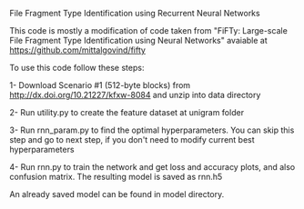 File Fragment Type Identification using Recurrent Neural Networks

This code is mostly a modification of code taken from "FiFTy: Large-scale File Fragment Type Identification using Neural Networks" avaiable at https://github.com/mittalgovind/fifty

To use this code follow these steps:

1- Download Scenario #1 (512-byte blocks) from http://dx.doi.org/10.21227/kfxw-8084 and unzip into data directory

2- Run utility.py to create the feature dataset at unigram folder

3- Run rnn_param.py to find the optimal hyperparameters. You can skip this step and go to next step, if you don't need to modify current best hyperparameters

4- Run rnn.py to train the network and get loss and accuracy plots, and also confusion matrix. The resulting model is saved as rnn.h5


An already saved model can be found in model directory.